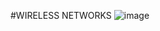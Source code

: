 #WIRELESS NETWORKS
![image](https://user-images.githubusercontent.com/105887696/169472561-5348159e-1739-4ff1-b861-d86607c88cd6.png)
